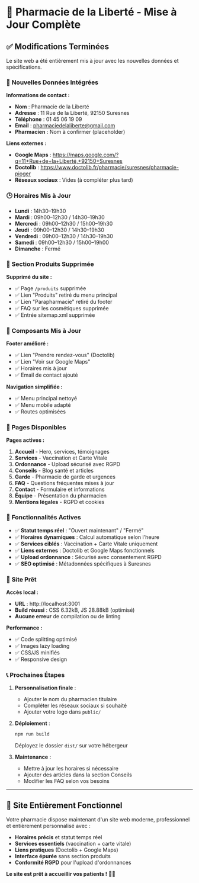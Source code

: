 # 🏥 Pharmacie de la Liberté - Mise à Jour Complète

## ✅ Modifications Terminées

Le site web a été entièrement mis à jour avec les nouvelles données et spécifications.

### 📍 **Nouvelles Données Intégrées**

**Informations de contact :**
- **Nom** : Pharmacie de la Liberté
- **Adresse** : 11 Rue de la Liberté, 92150 Suresnes
- **Téléphone** : 01 45 06 19 09
- **Email** : pharmaciedelaliberte@gmail.com
- **Pharmacien** : Nom à confirmer (placeholder)

**Liens externes :**
- **Google Maps** : https://maps.google.com/?q=11+Rue+de+la+Liberté,+92150+Suresnes
- **Doctolib** : https://www.doctolib.fr/pharmacie/suresnes/pharmacie-pioger
- **Réseaux sociaux** : Vides (à compléter plus tard)

### 🕒 **Horaires Mis à Jour**

- **Lundi** : 14h30–19h30
- **Mardi** : 09h00–12h30 / 14h30–19h30
- **Mercredi** : 09h00–12h30 / 15h00–19h30
- **Jeudi** : 09h00–12h30 / 14h30–19h30
- **Vendredi** : 09h00–12h30 / 14h30–19h30
- **Samedi** : 09h00–12h30 / 15h00–19h00
- **Dimanche** : Fermé

### 🚫 **Section Produits Supprimée**

**Supprimé du site :**
- ✅ Page `/produits` supprimée
- ✅ Lien "Produits" retiré du menu principal
- ✅ Lien "Parapharmacie" retiré du footer
- ✅ FAQ sur les cosmétiques supprimée
- ✅ Entrée sitemap.xml supprimée

### 🔧 **Composants Mis à Jour**

**Footer amélioré :**
- ✅ Lien "Prendre rendez-vous" (Doctolib)
- ✅ Lien "Voir sur Google Maps"
- ✅ Horaires mis à jour
- ✅ Email de contact ajouté

**Navigation simplifiée :**
- ✅ Menu principal nettoyé
- ✅ Menu mobile adapté
- ✅ Routes optimisées

### 📄 **Pages Disponibles**

**Pages actives :**
1. **Accueil** - Hero, services, témoignages
2. **Services** - Vaccination et Carte Vitale
3. **Ordonnance** - Upload sécurisé avec RGPD
4. **Conseils** - Blog santé et articles
5. **Garde** - Pharmacie de garde et urgences
6. **FAQ** - Questions fréquentes mises à jour
7. **Contact** - Formulaire et informations
8. **Équipe** - Présentation du pharmacien
9. **Mentions légales** - RGPD et cookies

### 🎯 **Fonctionnalités Actives**

- ✅ **Statut temps réel** : "Ouvert maintenant" / "Fermé"
- ✅ **Horaires dynamiques** : Calcul automatique selon l'heure
- ✅ **Services ciblés** : Vaccination + Carte Vitale uniquement
- ✅ **Liens externes** : Doctolib et Google Maps fonctionnels
- ✅ **Upload ordonnance** : Sécurisé avec consentement RGPD
- ✅ **SEO optimisé** : Métadonnées spécifiques à Suresnes

### 🚀 **Site Prêt**

**Accès local :**
- **URL** : http://localhost:3001
- **Build réussi** : CSS 6.32kB, JS 28.88kB (optimisé)
- **Aucune erreur** de compilation ou de linting

**Performance :**
- ✅ Code splitting optimisé
- ✅ Images lazy loading
- ✅ CSS/JS minifiés
- ✅ Responsive design

### 📞 **Prochaines Étapes**

1. **Personnalisation finale** :
   - Ajouter le nom du pharmacien titulaire
   - Compléter les réseaux sociaux si souhaité
   - Ajouter votre logo dans `public/`

2. **Déploiement** :
   ```bash
   npm run build
   ```
   Déployez le dossier `dist/` sur votre hébergeur

3. **Maintenance** :
   - Mettre à jour les horaires si nécessaire
   - Ajouter des articles dans la section Conseils
   - Modifier les FAQ selon vos besoins

---

## 🎉 **Site Entièrement Fonctionnel**

Votre pharmacie dispose maintenant d'un site web moderne, professionnel et entièrement personnalisé avec :

- **Horaires précis** et statut temps réel
- **Services essentiels** (vaccination + carte vitale)
- **Liens pratiques** (Doctolib + Google Maps)
- **Interface épurée** sans section produits
- **Conformité RGPD** pour l'upload d'ordonnances

**Le site est prêt à accueillir vos patients !** 🏥✨

